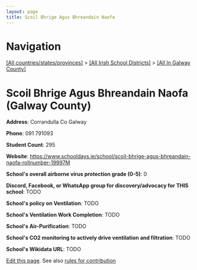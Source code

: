 ```yaml
---
layout: page
title: Scoil Bhrige Agus Bhreandain Naofa
---
```

# Navigation

[[All countries/states/provinces]](../../..) > [[All Irish School Districts]](../..) > [[All In Galway County]](..)

# Scoil Bhrige Agus Bhreandain Naofa (Galway County)

**Address**: Corrandulla Co Galway

**Phone**: 091 791093

**Student Count**: 295

**Website**: <https://www.schooldays.ie/school/scoil-bhrige-agus-bhreandain-naofa-rollnumber-19997M>

**School's overall airborne virus protection grade (0-5)**: 0

**Discord, Facebook, or WhatsApp group for discovery/advocacy for THIS school**: TODO

**School's policy on Ventilation**: TODO

**School's Ventilation Work Completion**: TODO

**School's Air-Purification**: TODO

**School's CO2 monitoring to actively drive ventilation and filtration**: TODO

**School's Wikidata URL**: TODO


[Edit this page](https://github.com/ventilate-schools/Ireland/edit/main/./Galway_County/Scoil_Bhrige_Agus_Bhreandain_Naofa.md). See also [rules for contribution](../../../contribution-rules/)